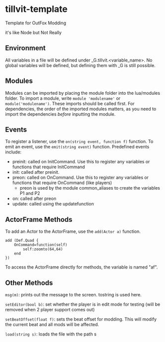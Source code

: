 
# tillvit-template
Template for OutFox Modding

it's like Node but Not Really

## Environment

All variables in a file will be defined under _G.tillvit.\<variable_name\>. No global variables will be defined, but defining them with _G is still possible.

## Modules

Modules can be imported by placing the module folder into the lua/modules folder. To import a module, write `module 'modulename'` or `module('modulename')`. These imports should be called first. For dependencies, the order of the imported modules matters, as you need to import the dependencies *before* inputting the module.

## Events
To register a listener, use the `on(string event, function f)` function.
To emit an event, use the `emit(string event)` function.
Predefined events include:

 - preinit: called on InitCommand. Use this to register any variables or functions that require InitCommand
 - init: called after preinit.
 - preon: called on OnCommand. Use this to register any variables or functions that require OnCommand (like players)
	 - preon is used by the module common_aliases to create the variables P1 and P2
  - on: called after preon 
  - update: called using the updatefunction

## ActorFrame Methods

To add an Actor to the ActorFrame, use the `add(Actor a)` function.

    add (Def.Quad {
	    OnCommand=function(self)
		    self:zoomto(64,64)
	    end
    })
To access the ActorFrame directly for methods, the variable is named "af".

## Other Methods

`msg(m)`: prints out the message to the screen. tostring is used here.

`setEditor(bool b)`: set whether the player is in edit mode for testing (will be removed when 2 player support comes out)

`setBeatOffset(float f)`: sets the beat offset for modding. This will modify the current beat and all mods will be affected.

`load(string s)`: loads the file with the path s

